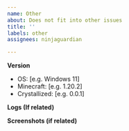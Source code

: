 ```yaml
---
name: Other
about: Does not fit into other issues
title: ''
labels: other
assignees: ninjaguardian

---
```


**Version**
 - OS: [e.g. Windows 11]
 - Minecraft: [e.g. 1.20.2]
 - Crystallized: [e.g. 0.0.1]

**Logs (If related)**

**Screenshots (if related)**
